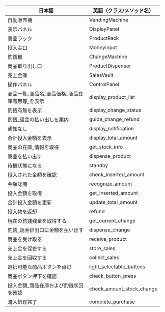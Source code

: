 

|日本語|英語（クラス/メソッド名）|
| --- | --- |
|自動販売機|VendingMachine
|表示パネル|DisplayPanel
|商品ラック|ProductRack
|投入金口|MoneyInput
|釣銭機|ChangeMachine
|商品取り出し口|ProductDispenser
|売上金庫|SalesVault|
|操作パネル|ControlPanel
|商品一覧_商品名_商品価格_商品在庫有無等_を表示|display_product_list
|釣銭有無を表示|display_change_status
|釣銭_返金の払い出しを案内|guide_change_refund
|通知なし|display_notification
|合計投入金額を表示|display_total_amount
|商品の在庫_情報を取得|get_stock_info
|商品を払い出す|dispense_product
|待機状態になる|standby
|投入された金額を確認|check_inserted_amount
|金額認識|recognize_amount
|投入金額を取得|get_inserted_amount
|合計投入金額を更新|update_total_amount
|投入物を返却|refund
|現在の釣銭残量を取得する|get_current_change
|釣銭_返金排出口に金額を払い出す|dispense_change
|商品を受け取る|receive_product
|売上金を保管する|store_sales
|売上金を回収する|collect_sales
|選択可能な商品ボタンを点灯|light_selectable_buttons
|商品ボタン押下を確認|check_button_press
|投入金額_商品在庫および釣銭状況を確認|check_amount_stock_change
|購入処理完了|complete_purchase
